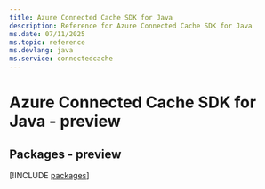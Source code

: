```yaml
---
title: Azure Connected Cache SDK for Java
description: Reference for Azure Connected Cache SDK for Java
ms.date: 07/11/2025
ms.topic: reference
ms.devlang: java
ms.service: connectedcache
---
```

# Azure Connected Cache SDK for Java - preview
## Packages - preview
[!INCLUDE [packages](connected-cache-index.md)]